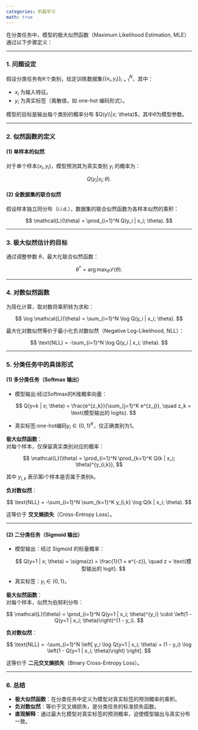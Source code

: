 ```yaml
---
categories: 机器学习
math: true
---
```


在分类任务中，模型的极大似然函数（Maximum Likelihood Estimation, MLE）通过以下步骤定义：

---

### **1. 问题设定**
假设分类任务有K个类别，给定训练数据集$\{(x_i, y_i)\}_{i=1}^N$，其中：
- $x_i$ 为输入特征。
- $y_i$ 为真实标签（离散值，如 one-hot 编码形式）。

模型的目标是输出每个类别的概率分布 $Q(y\\|x; \theta)$，其中$\theta$为模型参数。

---

### **2. 似然函数的定义**
#### **(1) 单样本的似然**
对于单个样本$(x_i, y_i)$，模型预测其为真实类别 $y_i$ 的概率为：

$$ Q(y_i | x_i; \theta). $$

#### **(2) 全数据集的联合似然**
假设样本独立同分布（i.i.d.），数据集的联合似然函数为各样本似然的乘积：

$$ \mathcal{L}(\theta) = \prod_{i=1}^N Q(y_i | x_i; \theta). $$

---

### **3. 极大似然估计的目标**
通过调整参数  $\theta$，最大化联合似然函数：

$$ \theta^* = \arg\max_{\theta} \mathcal{L}(\theta). $$

---

### **4. 对数似然函数**
为简化计算，取对数将乘积转为求和：

$$ \log \mathcal{L}(\theta) = \sum_{i=1}^N \log Q(y_i | x_i; \theta). $$

最大化对数似然等价于最小化负对数似然（Negative Log-Likelihood, NLL）：

$$ \text{NLL} = -\sum_{i=1}^N \log Q(y_i | x_i; \theta). $$

---

### **5. 分类任务中的具体形式**
#### **(1) 多分类任务（Softmax 输出）**
- 模型输出:经过Softmax的K维概率向量：

  $$ Q(y=k | x; \theta) = \frac{e^{z_k}}{\sum_{j=1}^K e^{z_j}}, \quad z_k = \text{模型输出的 logits}. $$

- 真实标签:one-hot编码$y_i \in \{0,1\}^K$，仅正确类别为1。

**极大似然函数**：  
对每个样本，仅保留真实类别对应的概率：

$$ \mathcal{L}(\theta) = \prod_{i=1}^N \prod_{k=1}^K Q(k | x_i; \theta)^{y_{i,k}}, $$

其中 $y_{i,k}$ 表示第i个样本是否属于类别k。

**负对数似然**：  

$$ \text{NLL} = -\sum_{i=1}^N \sum_{k=1}^K y_{i,k} \log Q(k | x_i; \theta). $$

这等价于 **交叉熵损失**（Cross-Entropy Loss）。

---

#### **(2) 二分类任务（Sigmoid 输出）**
- 模型输出：经过 Sigmoid 的标量概率：

  $$ Q(y=1 | x; \theta) = \sigma(z) = \frac{1}{1 + e^{-z}}, \quad z = \text{模型输出的 logit}. $$

- 真实标签：$y_i \in \{0, 1\}$。

**极大似然函数**：  
对每个样本，似然为伯努利分布：

$$ \mathcal{L}(\theta) = \prod_{i=1}^N Q(y=1 | x_i; \theta)^{y_i} \cdot \left(1 - Q(y=1 | x_i; \theta)\right)^{1 - y_i}. $$

**负对数似然**： 

$$ \text{NLL} = -\sum_{i=1}^N \left[ y_i \log Q(y=1 | x_i; \theta) + (1 - y_i) \log \left(1 - Q(y=1 | x_i; \theta)\right) \right]. $$

这等价于 **二元交叉熵损失**（Binary Cross-Entropy Loss）。

---

### **6. 总结**
- **极大似然函数**：在分类任务中定义为模型对真实标签的预测概率的乘积。
- **负对数似然**：等价于交叉熵损失，是分类任务的标准损失函数。
- **直观解释**：通过最大化模型对真实标签的预测概率，迫使模型输出与真实分布一致。